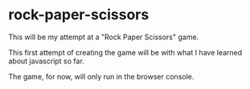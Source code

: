 # rock-paper-scissors
This will be my attempt at a "Rock Paper Scissors" game.

This first attempt of creating the game will be with what I have learned about javascript so far.

The game, for now, will only run in the browser console.